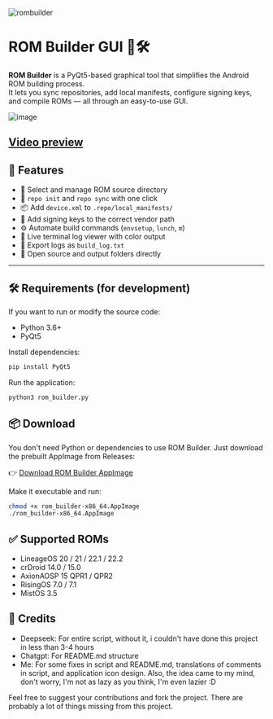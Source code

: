 ![rombuilder](https://github.com/user-attachments/assets/13b4be04-5607-43cd-b905-23bbb0f36221)

# ROM Builder GUI 🧱🛠️

**ROM Builder** is a PyQt5-based graphical tool that simplifies the Android ROM building process.  
It lets you sync repositories, add local manifests, configure signing keys, and compile ROMs — all through an easy-to-use GUI.

![image](https://github.com/user-attachments/assets/24935930-a5d3-460b-a210-77a138bc2f1f)

[Video preview](https://t.me/munch_chat/64288)
---

## 🚀 Features

- 📂 Select and manage ROM source directory
- 🔁 `repo init` and `repo sync` with one click
- 📦 Add `device.xml` to `.repo/local_manifests/`
- 🔐 Add signing keys to the correct vendor path
- ⚙️ Automate build commands (`envsetup`, `lunch`, `m`)
- 📄 Live terminal log viewer with color output
- 🧾 Export logs as `build_log.txt`
- 📁 Open source and output folders directly

---

## 🛠️ Requirements (for development)

If you want to run or modify the source code:

- Python 3.6+
- PyQt5

Install dependencies:

```bash
pip install PyQt5
```
Run the application:
```bash
python3 rom_builder.py
```

## 📦 Download
You don't need Python or dependencies to use ROM Builder.
Just download the prebuilt AppImage from Releases:

👉 [Download ROM Builder AppImage](https://github.com/Efeisot/pyqt-aosp-rom-builder/releases/download/v1.0/ROM_Builder-x86_64.AppImage)

Make it executable and run:

```bash
chmod +x rom_builder-x86_64.AppImage
./rom_builder-x86_64.AppImage
```

## ✅ Supported ROMs
- LineageOS 20 / 21 / 22.1 / 22.2
- crDroid 14.0 / 15.0
- AxionAOSP 15 QPR1 / QPR2
- RisingOS 7.0 / 7.1
- MistOS 3.5

## 🧱 Credits
- Deepseek: For entire script, without it, i couldn't have done this project in less than 3-4 hours
- Chatgpt: For README.md structure
- Me: For some fixes in script and README.md, translations of comments in script, and application icon design. Also, the idea came to my mind, don't worry, I'm not as lazy as you think, I'm even lazier :D

Feel free to suggest your contributions and fork the project. There are probably a lot of things missing from this project.
